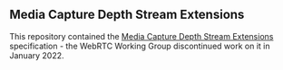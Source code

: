## Media Capture Depth Stream Extensions

This repository contained the
[Media Capture Depth Stream Extensions](https://w3c.github.com/mediacapture-depth/)
specification - the WebRTC Working Group discontinued work on it in January 2022.
